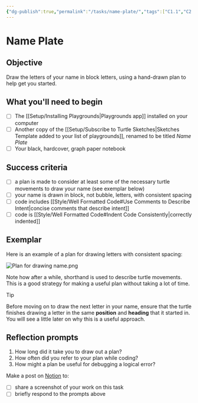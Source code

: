 ```yaml
---
{"dg-publish":true,"permalink":"/tasks/name-plate/","tags":["C1.1","C2.4","C2.6"],"dgHomeLink":false}
---
```


# Name Plate
## Objective

Draw the letters of your name in block letters, using a hand-drawn plan to help get you started.
## What you'll need to begin

- [ ] The [[Setup/Installing Playgrounds\|Playgrounds app]] installed on your computer
- [ ] Another copy of the [[Setup/Subscribe to Turtle Sketches\|Sketches Template added to your list of playgrounds]], renamed to be titled *Name Plate*
- [ ] Your black, hardcover, graph paper notebook
## Success criteria

- [ ] a plan is made to consider at least some of the necessary turtle movements to draw your name (see exemplar below)
- [ ] your name is drawn in block, not bubble, letters, with consistent spacing
- [ ] code includes [[Style/Well Formatted Code#Use Comments to Describe Intent\|concise comments that describe intent]]
- [ ] code is [[Style/Well Formatted Code#Indent Code Consistently\|correctly indented]]
## Exemplar

Here is an example of a plan for drawing letters with consistent spacing:

![Plan for drawing name.png](/img/user/Media/Plan%20for%20drawing%20name.png)

Note how after a while, shorthand is used to describe turtle movements. This is a good strategy for making a useful plan without taking a lot of time.

> [!TIP]
> Before moving on to draw the next letter in your name, ensure that the turtle finishes drawing a letter in the same **position** and **heading** that it started in. You will see a little later on why this is a useful approach.
## Reflection prompts

1. How long did it take you to draw out a plan?
2. How often did you refer to your plan while coding?
3. How might a plan be useful for debugging a logical error?

Make a post on [Notion](https://notion.so) to:
- [ ] share a screenshot of your work on this task
- [ ] briefly respond to the prompts above